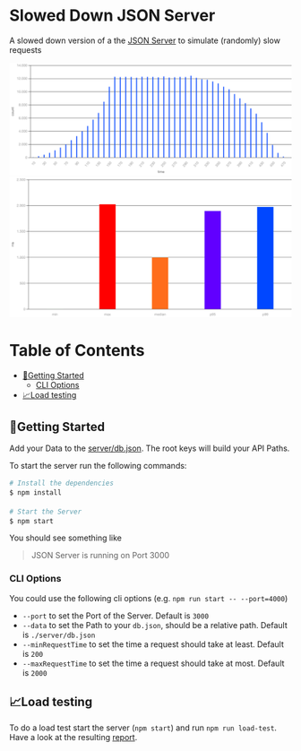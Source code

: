 # Slowed Down JSON Server <!-- omit from toc -->

A slowed down version of a the [JSON Server](https://github.com/typicode/json-server) to simulate (randomly) slow requests

![Load Test: HTTP Responses](assets/http.responses.png)
![Load Test: HTTP Response Time 2xx](assets/http.response_time.2xx.png)

# Table of Contents <!-- omit from toc -->

- [🚀Getting Started](#getting-started)
  - [CLI Options](#cli-options)
- [📈Load testing](#load-testing)

## 🚀Getting Started

Add your Data to the [server/db.json](server/db.json). The root keys will build your API Paths.

To start the server run the following commands:

```bash
# Install the dependencies
$ npm install

# Start the Server
$ npm start
```

You should see something like

> JSON Server is running on Port 3000

### CLI Options

You could use the following cli options (e.g. `npm run start -- --port=4000`)

- `--port` to set the Port of the Server. Default is `3000`
- `--data` to set the Path to your `db.json`, should be a relative path. Default is `./server/db.json`
- `--minRequestTime` to set the time a request should take at least. Default is `200`
- `--maxRequestTime` to set the time a request should take at most. Default is `2000`

## 📈Load testing

To do a load test start the server (`npm start`) and run `npm run load-test`. Have a look at the resulting [report](reports/test-run-report.json.html).
